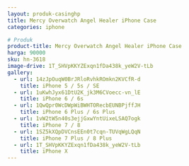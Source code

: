 ```yaml
---
layout: produk-casinghp
title: Mercy Overwatch Angel Healer iPhone Case
categories: iphone

# Produk
product-title: Mercy Overwatch Angel Healer iPhone Case
harga: 90000
sku: hn-3618
image-drive: 1T_SHVpKKYZExqn1fDa438k_yeW2V-tLb
gallery:
  - url: 14zJpOuqW0BrJRloRvhkROmkn2KVCfR-d
    title: iPhone 5 / 5s / SE
  - url: 1uKwhJyx61DtU2K_jk3M6CVoecc-vn_lE
    title: iPhone 6 / 6s
  - url: 1QwQpr0WcDWpWiBWHTORecbEUNBPjffJH
    title: iPhone 6 Plus / 6s Plus
  - url: 1vW2tW5n40s3ejjGxwYntUixeLSAQ7ogk
    title: iPhone 7 / 8
  - url: 1SZ5kXQpDVCnsEEn0t7cqn-TUVqWgLQqN
    title: iPhone 7 Plus / 8 Plus
  - url: 1T_SHVpKKYZExqn1fDa438k_yeW2V-tLb
    title: iPhone X
---
```

